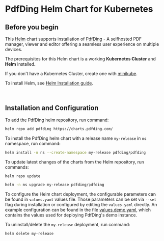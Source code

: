 # PdfDing Helm Chart for Kubernetes

## Before you begin

This [Helm](https://github.com/kubernetes/helm) chart supports installation of
[PdfDing](https://github.com/mrmn2/PdfDing) - A selfhosted PDF manager, viewer and editor offering
a seamless user experience on multiple devices.

The prerequisites for this Helm chart is a working **Kubernetes Cluster** and **Helm** installed.

If you don't have a Kubernetes Cluster, create one with [minikube](https://minikube.sigs.k8s.io/docs/start/).

To install Helm, see [Helm Installation guide](https://helm.sh/docs/intro/install/).

<br>

## Installation and Configuration

To add the PdfDing helm repository, run command:

```bash
helm repo add pdfding https://charts.pdfding.com/
```

To install the PdfDing helm chart with a release name `my-release` in `ns` namespace, run command:

```bash
helm install -n ns --create-namespace my-release pdfding/pdfding
```

To update latest changes of the charts from the Helm repository, run commands:

```bash
helm repo update

helm -n ns upgrade my-release pdfding/pdfding

```

To configure the Helm chart deployment, the configurable parameters can be found in `values.yaml` values file.
Those parameters can be set via `--set` flag during installation or configured by editing the `values.yaml` directly.
An example configuration can be found in the file [values.demo.yaml](https://github.com/mrmn2/PdfDing/blob/master/helm-charts/pdfding/values.demo.yaml), which contains the values used for
deploying PdfDing's demo instance.

To uninstall/delete the `my-release` deployment, run command:

```bash
helm delete my-release
```
